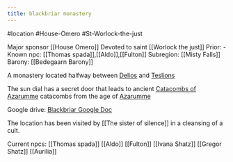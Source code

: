 ---title: blackbriar monastery---
#location #House-Omero #St-Worlock-the-just

Major sponsor [[House Omero]]
Devoted to saint [[Worlock the just]]
Prior: - 
Known npc: [[Thomas spada]],[[Aldo]],[[Fulton]]
Subregion: [[Misty Falls]]
Barony: [[Bedegaarn Barony]]

A monastery located halfway between [Delios](https://www.notion.so/Delios-865f58fbb2114c23b0278f598be6daa9) and [Teslions](https://www.notion.so/Teslions-62245aed7b034d449d5cfc86b1d926b4)

The sun dial has a secret door that leads to ancient [Catacombs of Azarumme](https://www.notion.so/Catacombs-of-Azarumme-fb65d878ca4a40748988b9725071b240) catacombs from the age of [Azarumme](https://www.notion.so/Azarumme-cea2e291c2e84aef845f3e1a9592e732)

Google drive: [Blackbriar Google Doc](https://docs.google.com/document/d/1gaP0Zeh7ZLn2ZJ8hCBk4J8POB1Gq-tWUGP1uCgb76LE/edit?usp=sharing)

The location has been visited by [[The sister of silence]] in a cleansing of a cult.

Current npcs: [[Thomas spada]] [[Aldo]] [[Fulton]] [[Ivana Shatz]] [[Gregor Shatz]] [[Aurilia]]
